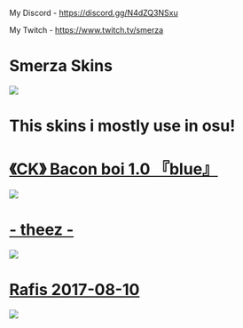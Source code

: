 My Discord - https://discord.gg/N4dZQ3NSxu

My Twitch - https://www.twitch.tv/smerza

# Smerza Skins [](https://www.twitch.tv/smerza)
![](https://static-cdn.jtvnw.net/jtv_user_pictures/8611ce38-6e61-47d4-92ad-63adfcc72330-profile_image-300x300.png)

# This skins i mostly use in osu!

# [《CK》 Bacon boi 1.0 『blue』](https://mega.nz/file/jXpniCZD#mv6NjV1NT-VZvF84efqRgjDs_hRrQYUA-IG-2PpdG20)
![](https://cdn.discordapp.com/attachments/932012499165929512/989514987552768070/screenshot158.jpg)

# [- theez -](https://theez.s-ul.eu/lq4difAV)
![](https://cdn.discordapp.com/attachments/932012499165929512/989514988060282903/screenshot159.jpg)

# [Rafis 2017-08-10](http://www.mediafire.com/file/e6bxucfxawlcvtf/Rafis_2017-08-10.osk/file)
![](https://cdn.discordapp.com/attachments/932012499165929512/989514988685242378/screenshot161.jpg)
